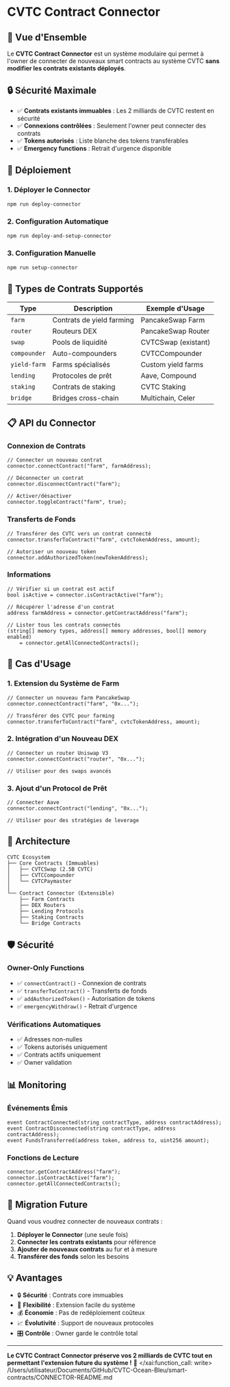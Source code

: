 # CVTC Contract Connector

## 🎯 Vue d'Ensemble

Le **CVTC Contract Connector** est un système modulaire qui permet à l'owner de connecter de nouveaux smart contracts au système CVTC **sans modifier les contrats existants déployés**.

## 🔒 Sécurité Maximale

- ✅ **Contrats existants immuables** : Les 2 milliards de CVTC restent en sécurité
- ✅ **Connexions contrôlées** : Seulement l'owner peut connecter des contrats
- ✅ **Tokens autorisés** : Liste blanche des tokens transférables
- ✅ **Emergency functions** : Retrait d'urgence disponible

## 🚀 Déploiement

### 1. Déployer le Connector
```bash
npm run deploy-connector
```

### 2. Configuration Automatique
```bash
npm run deploy-and-setup-connector
```

### 3. Configuration Manuelle
```bash
npm run setup-connector
```

## 🔗 Types de Contrats Supportés

| Type | Description | Exemple d'Usage |
|------|-------------|-----------------|
| `farm` | Contrats de yield farming | PancakeSwap Farm |
| `router` | Routeurs DEX | PancakeSwap Router |
| `swap` | Pools de liquidité | CVTCSwap (existant) |
| `compounder` | Auto-compounders | CVTCCompounder |
| `yield-farm` | Farms spécialisés | Custom yield farms |
| `lending` | Protocoles de prêt | Aave, Compound |
| `staking` | Contrats de staking | CVTC Staking |
| `bridge` | Bridges cross-chain | Multichain, Celer |

## 📋 API du Connector

### Connexion de Contrats
```solidity
// Connecter un nouveau contrat
connector.connectContract("farm", farmAddress);

// Déconnecter un contrat
connector.disconnectContract("farm");

// Activer/désactiver
connector.toggleContract("farm", true);
```

### Transferts de Fonds
```solidity
// Transférer des CVTC vers un contrat connecté
connector.transferToContract("farm", cvtcTokenAddress, amount);

// Autoriser un nouveau token
connector.addAuthorizedToken(newTokenAddress);
```

### Informations
```solidity
// Vérifier si un contrat est actif
bool isActive = connector.isContractActive("farm");

// Récupérer l'adresse d'un contrat
address farmAddress = connector.getContractAddress("farm");

// Lister tous les contrats connectés
(string[] memory types, address[] memory addresses, bool[] memory enabled)
    = connector.getAllConnectedContracts();
```

## 🎯 Cas d'Usage

### 1. Extension du Système de Farm
```solidity
// Connecter un nouveau farm PancakeSwap
connector.connectContract("farm", "0x...");

// Transférer des CVTC pour farming
connector.transferToContract("farm", cvtcTokenAddress, amount);
```

### 2. Intégration d'un Nouveau DEX
```solidity
// Connecter un router Uniswap V3
connector.connectContract("router", "0x...");

// Utiliser pour des swaps avancés
```

### 3. Ajout d'un Protocol de Prêt
```solidity
// Connecter Aave
connector.connectContract("lending", "0x...");

// Utiliser pour des stratégies de leverage
```

## 🔧 Architecture

```
CVTC Ecosystem
├── Core Contracts (Immuables)
│   ├── CVTCSwap (2.5B CVTC)
│   ├── CVTCCompounder
│   └── CVTCPaymaster
│
└── Contract Connector (Extensible)
    ├── Farm Contracts
    ├── DEX Routers
    ├── Lending Protocols
    ├── Staking Contracts
    └── Bridge Contracts
```

## 🛡️ Sécurité

### Owner-Only Functions
- ✅ `connectContract()` - Connexion de contrats
- ✅ `transferToContract()` - Transferts de fonds
- ✅ `addAuthorizedToken()` - Autorisation de tokens
- ✅ `emergencyWithdraw()` - Retrait d'urgence

### Vérifications Automatiques
- ✅ Adresses non-nulles
- ✅ Tokens autorisés uniquement
- ✅ Contrats actifs uniquement
- ✅ Owner validation

## 📊 Monitoring

### Événements Émis
```solidity
event ContractConnected(string contractType, address contractAddress);
event ContractDisconnected(string contractType, address contractAddress);
event FundsTransferred(address token, address to, uint256 amount);
```

### Fonctions de Lecture
```solidity
connector.getContractAddress("farm");
connector.isContractActive("farm");
connector.getAllConnectedContracts();
```

## 🚀 Migration Future

Quand vous voudrez connecter de nouveaux contrats :

1. **Déployer le Connector** (une seule fois)
2. **Connecter les contrats existants** pour référence
3. **Ajouter de nouveaux contrats** au fur et à mesure
4. **Transférer des fonds** selon les besoins

## 💡 Avantages

- 🔒 **Sécurité** : Contrats core immuables
- 🔧 **Flexibilité** : Extension facile du système
- 💰 **Économie** : Pas de redéploiement coûteux
- 📈 **Évolutivité** : Support de nouveaux protocoles
- 🎛️ **Contrôle** : Owner garde le contrôle total

---

**Le CVTC Contract Connector préserve vos 2 milliards de CVTC tout en permettant l'extension future du système !** 🚀</content>
</xai:function_call: write>
<parameter name="filePath">/Users/utilisateur/Documents/GitHub/CVTC-Ocean-Bleu/smart-contracts/CONNECTOR-README.md